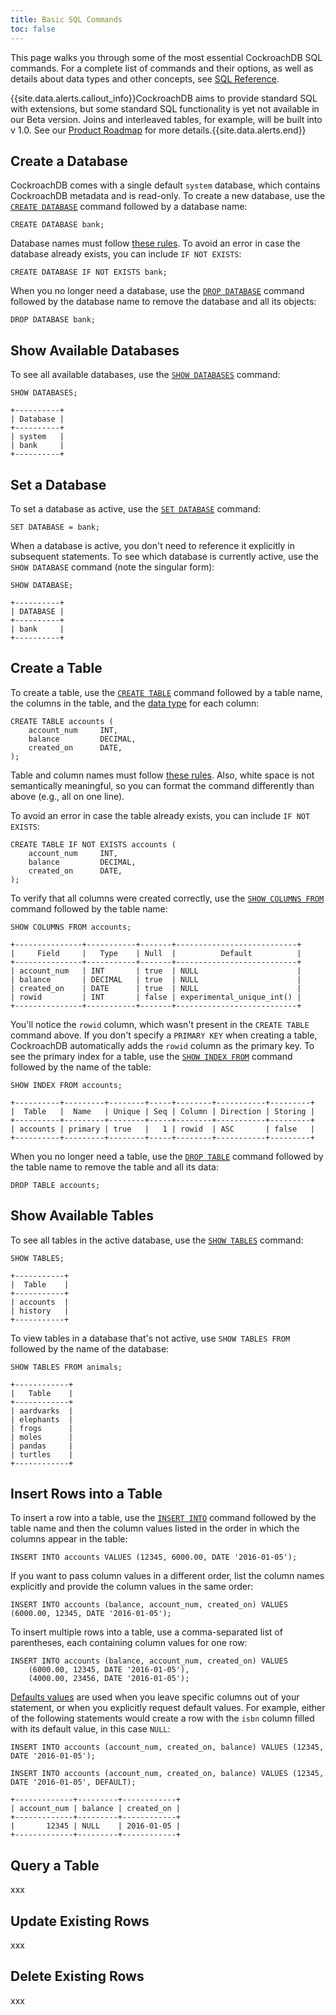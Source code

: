 ```yaml
---
title: Basic SQL Commands
toc: false
---
```


This page walks you through some of the most essential CockroachDB SQL commands. For a complete list of commands and their options, as well as details about data types and other concepts, see [SQL Reference](/sql-reference.html).

{{site.data.alerts.callout_info}}CockroachDB aims to provide standard SQL with extensions, but some standard SQL functionality is yet not available in our Beta version. Joins and interleaved tables, for example, will be built into v 1.0. See our <a href="https://github.com/cockroachdb/cockroach/issues/2132">Product Roadmap</a> for more details.{{site.data.alerts.end}}    

## Create a Database

CockroachDB comes with a single default `system` database, which contains CockroachDB metadata and is read-only. To create a new database, use the [`CREATE DATABASE`](/create-database.html) command followed by a database name:

```postgres
CREATE DATABASE bank;
```

Database names must follow [these rules](/identifiers.html). To avoid an error in case the database already exists, you can include `IF NOT EXISTS`:

```postgres
CREATE DATABASE IF NOT EXISTS bank;
```

When you no longer need a database, use the [`DROP DATABASE`](/drop-database.html) command followed by the database name to remove the database and all its objects:

```postgres
DROP DATABASE bank;
```

## Show Available Databases

To see all available databases, use the [`SHOW DATABASES`](show-databases.html) command:

```postgres
SHOW DATABASES;
```
```
+----------+
| Database |
+----------+
| system   |
| bank     |
+----------+
```

## Set a Database

To set a database as active, use the [`SET DATABASE`](/set-database.html) command:

```postgres
SET DATABASE = bank;
```

When a database is active, you don't need to reference it explicitly in subsequent statements. To see which database is currently active, use the `SHOW DATABASE` command (note the singular form):

```postgres
SHOW DATABASE;
```
```
+----------+
| DATABASE |
+----------+
| bank     |
+----------+
```

## Create a Table

To create a table, use the [`CREATE TABLE`](/create-table.html) command followed by a table name, the columns in the table, and the [data type](/data-types.html) for each column:

```postgres
CREATE TABLE accounts (
    account_num     INT,
    balance         DECIMAL,
    created_on      DATE,
);
```

Table and column names must follow [these rules](/identifiers.html). Also, white space is not semantically meaningful, so you can format the command differently than above (e.g., all on one line).

To avoid an error in case the table already exists, you can include `IF NOT EXISTS`:

```postgres
CREATE TABLE IF NOT EXISTS accounts (
    account_num     INT,
    balance         DECIMAL,
    created_on      DATE,
);
```

To verify that all columns were created correctly, use the [`SHOW COLUMNS FROM`](/show-columns.html) command followed by the table name:

```postgres
SHOW COLUMNS FROM accounts;
```
```
+---------------+-----------+-------+---------------------------+
|     Field     |   Type    | Null  |          Default          |
+---------------+-----------+-------+---------------------------+
| account_num   | INT       | true  | NULL                      |
| balance       | DECIMAL   | true  | NULL                      |
| created_on    | DATE      | true  | NULL                      |
| rowid         | INT       | false | experimental_unique_int() |
+---------------+-----------+-------+---------------------------+
```

You'll notice the `rowid` column, which wasn't present in the `CREATE TABLE` command above. If you don't specify a `PRIMARY KEY` when creating a table, CockroachDB automatically adds the `rowid` column as the primary key. To see the primary index for a table, use the [`SHOW INDEX FROM`](/show-index.html) command followed by the name of the table:

```postgres
SHOW INDEX FROM accounts;
```
```
+----------+---------+--------+-----+--------+-----------+---------+
|  Table   |  Name   | Unique | Seq | Column | Direction | Storing |
+----------+---------+--------+-----+--------+-----------+---------+
| accounts | primary | true   |   1 | rowid  | ASC       | false   |
+----------+---------+--------+-----+--------+-----------+---------+
```

When you no longer need a table, use the [`DROP TABLE`](/drop-table.html) command followed by the table name to remove the table and all its data:

```postgres
DROP TABLE accounts;
```

## Show Available Tables

To see all tables in the active database, use the [`SHOW TABLES`](/show-tables.html) command:

```postgres
SHOW TABLES;
```
```
+-----------+
|  Table    |
+-----------+
| accounts  |
| history   |
+-----------+
```

To view tables in a database that's not active, use `SHOW TABLES FROM` followed by the name of the database:

```postgres
SHOW TABLES FROM animals;
```
```
+------------+
|   Table    |
+------------+
| aardvarks  |
| elephants  |
| frogs      |
| moles      |
| pandas     |
| turtles    |
+------------+
```

## Insert Rows into a Table

To insert a row into a table, use the [`INSERT INTO`](/insert.html) command followed by the table name and then the column values listed in the order in which the columns appear in the table:

```postgres
INSERT INTO accounts VALUES (12345, 6000.00, DATE '2016-01-05');
```

If you want to pass column values in a different order, list the column names explicitly and provide the column values in the same order:

```postgres
INSERT INTO accounts (balance, account_num, created_on) VALUES (6000.00, 12345, DATE '2016-01-05');
```

To insert multiple rows into a table, use a comma-separated list of parentheses, each containing column values for one row:

```postgres
INSERT INTO accounts (balance, account_num, created_on) VALUES 
    (6000.00, 12345, DATE '2016-01-05'),
    (4000.00, 23456, DATE '2016-01-05');
```

[Defaults values](/default-values.html) are used when you leave specific columns out of your statement, or when you explicitly request default values. For example, either of the following statements would create a row with the `isbn` column filled with its default value, in this case `NULL`:

```postgres
INSERT INTO accounts (account_num, created_on, balance) VALUES (12345, DATE '2016-01-05');

INSERT INTO accounts (account_num, created_on, balance) VALUES (12345, DATE '2016-01-05', DEFAULT);
```
```
+-------------+---------+------------+
| account_num | balance | created_on |
+-------------+---------+------------+
|       12345 | NULL    | 2016-01-05 |
+-------------+---------+------------+

```

## Query a Table

xxx

## Update Existing Rows

xxx

## Delete Existing Rows

xxx

